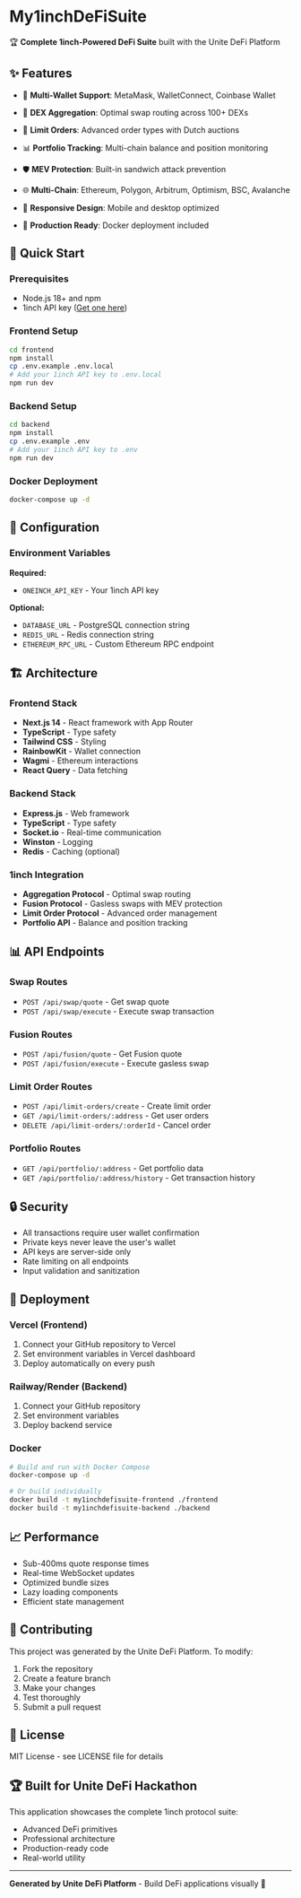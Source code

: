 # My1inchDeFiSuite

🏆 **Complete 1inch-Powered DeFi Suite** built with the Unite DeFi Platform

## ✨ Features

- 👛 **Multi-Wallet Support**: MetaMask, WalletConnect, Coinbase Wallet
- 🔄 **DEX Aggregation**: Optimal swap routing across 100+ DEXs

- 📝 **Limit Orders**: Advanced order types with Dutch auctions
- 📊 **Portfolio Tracking**: Multi-chain balance and position monitoring
- 🛡️ **MEV Protection**: Built-in sandwich attack prevention
- 🌐 **Multi-Chain**: Ethereum, Polygon, Arbitrum, Optimism, BSC, Avalanche
- 📱 **Responsive Design**: Mobile and desktop optimized
- 🚀 **Production Ready**: Docker deployment included

## 🚀 Quick Start

### Prerequisites
- Node.js 18+ and npm
- 1inch API key ([Get one here](https://portal.1inch.dev/))

### Frontend Setup
```bash
cd frontend
npm install
cp .env.example .env.local
# Add your 1inch API key to .env.local
npm run dev
```

### Backend Setup
```bash
cd backend
npm install
cp .env.example .env
# Add your 1inch API key to .env
npm run dev
```

### Docker Deployment
```bash
docker-compose up -d
```

## 🔧 Configuration

### Environment Variables

**Required:**
- `ONEINCH_API_KEY` - Your 1inch API key

**Optional:**
- `DATABASE_URL` - PostgreSQL connection string
- `REDIS_URL` - Redis connection string
- `ETHEREUM_RPC_URL` - Custom Ethereum RPC endpoint

## 🏗️ Architecture

### Frontend Stack
- **Next.js 14** - React framework with App Router
- **TypeScript** - Type safety
- **Tailwind CSS** - Styling
- **RainbowKit** - Wallet connection
- **Wagmi** - Ethereum interactions
- **React Query** - Data fetching

### Backend Stack
- **Express.js** - Web framework
- **TypeScript** - Type safety
- **Socket.io** - Real-time communication
- **Winston** - Logging
- **Redis** - Caching (optional)

### 1inch Integration
- **Aggregation Protocol** - Optimal swap routing
- **Fusion Protocol** - Gasless swaps with MEV protection
- **Limit Order Protocol** - Advanced order management
- **Portfolio API** - Balance and position tracking

## 📊 API Endpoints

### Swap Routes
- `POST /api/swap/quote` - Get swap quote
- `POST /api/swap/execute` - Execute swap transaction

### Fusion Routes
- `POST /api/fusion/quote` - Get Fusion quote
- `POST /api/fusion/execute` - Execute gasless swap

### Limit Order Routes
- `POST /api/limit-orders/create` - Create limit order
- `GET /api/limit-orders/:address` - Get user orders
- `DELETE /api/limit-orders/:orderId` - Cancel order

### Portfolio Routes
- `GET /api/portfolio/:address` - Get portfolio data
- `GET /api/portfolio/:address/history` - Get transaction history

## 🔒 Security

- All transactions require user wallet confirmation
- Private keys never leave the user's wallet
- API keys are server-side only
- Rate limiting on all endpoints
- Input validation and sanitization

## 🚀 Deployment

### Vercel (Frontend)
1. Connect your GitHub repository to Vercel
2. Set environment variables in Vercel dashboard
3. Deploy automatically on every push

### Railway/Render (Backend)
1. Connect your GitHub repository
2. Set environment variables
3. Deploy backend service

### Docker
```bash
# Build and run with Docker Compose
docker-compose up -d

# Or build individually
docker build -t my1inchdefisuite-frontend ./frontend
docker build -t my1inchdefisuite-backend ./backend
```

## 📈 Performance

- Sub-400ms quote response times
- Real-time WebSocket updates
- Optimized bundle sizes
- Lazy loading components
- Efficient state management

## 🤝 Contributing

This project was generated by the Unite DeFi Platform. To modify:

1. Fork the repository
2. Create a feature branch
3. Make your changes
4. Test thoroughly
5. Submit a pull request

## 📄 License

MIT License - see LICENSE file for details

## 🏆 Built for Unite DeFi Hackathon

This application showcases the complete 1inch protocol suite:
- Advanced DeFi primitives
- Professional architecture
- Production-ready code
- Real-world utility

---

**Generated by Unite DeFi Platform** - Build DeFi applications visually 🚀